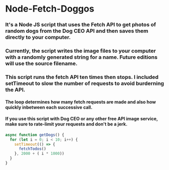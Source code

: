 # Node-Fetch-Doggos

### It's a Node JS script that uses the Fetch API to get photos of random dogs from the Dog CEO API and then saves them directly to your computer.

### Currently, the script writes the image files to your computer with a randomly generated string for a name.  Future editions will use the source filename.

### This script runs the fetch API ten times then stops.  I included setTimeout to slow the number of requests to avoid burderning the API.  


#### The loop determines how many fetch requests are made and also how quickly inbetween each successive call.
#### If you use this script with Dog CEO or any other free API image service, make sure to rate-limit your requests and don't be a jerk.
```javascript
async function getDogs() {
  for (let i = 0; i < 10; i++) {
    setTimeout(() => {
      fetchTodos()
    }, 2000 + ( i * 1000))
  }
}
```
